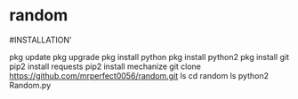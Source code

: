 # random
#INSTALLATION'

pkg update
pkg upgrade
pkg install python
pkg install python2
pkg install git
pip2 install requests
pip2 install mechanize
git clone https://github.com/mrperfect0056/random.git
ls
cd random
ls
python2 Random.py














